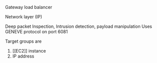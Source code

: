 Gateway load balancer 

Network layer (IP)

Deep packet Inspection, Intrusion detection, payload manipulation
Uses GENEVE protocol on port 6081

Target groups are
1. [[EC2]] instance
2. IP address




